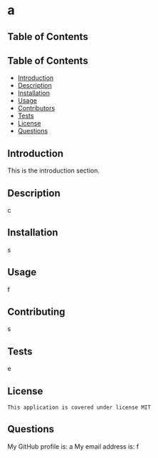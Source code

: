 
# a 

## Table of Contents

## Table of Contents
- [Introduction](#introduction)
- [Description](#description)
- [Installation](#installation)
- [Usage](#usage)
- [Contributors](#contributing)
- [Tests](#tests)
- [License](#license)
- [Questions](#questions)

## Introduction
This is the introduction section.


## Description
c

## Installation
s

## Usage
f

## Contributing
s

## Tests
e

## License 
    This application is covered under license MIT

## Questions
  My GitHub profile is: a
  My email address is: f


